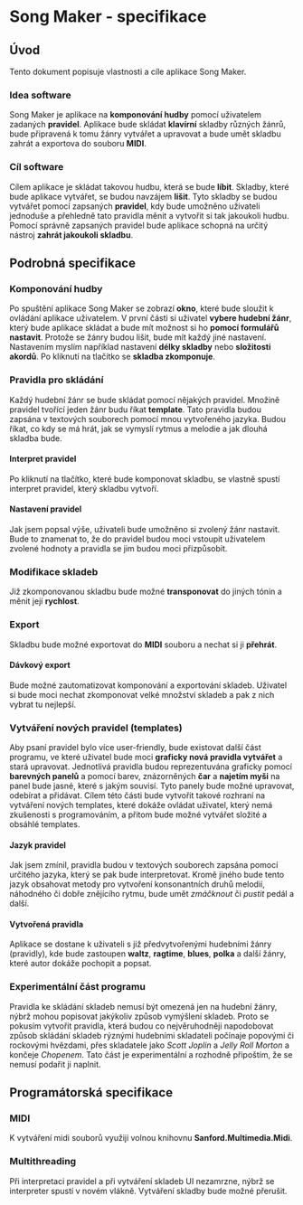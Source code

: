 # Song Maker - specifikace
## Úvod
Tento dokument popisuje vlastnosti a cíle aplikace Song Maker.

### Idea software
Song Maker je aplikace na **komponování hudby** pomocí uživatelem zadaných **pravidel**. Aplikace bude skládat **klavírní** skladby různých žánrů, bude připravená k tomu žánry vytvářet a upravovat a bude umět skladbu zahrát a exportova do souboru **MIDI**.

### Cíl software
Cílem aplikace je skládat takovou hudbu, která se bude **líbit**. Skladby, které bude aplikace vytvářet, se budou navzájem **lišit**. Tyto skladby se budou vytvářet pomocí zapsaných **pravidel**, kdy bude umožněno uživateli jednoduše a přehledně tato pravidla měnit a vytvořit si tak jakoukoli hudbu. Pomocí správně zapsaných pravidel bude aplikace schopná na určitý nástroj **zahrát jakoukoli skladbu**.

## Podrobná specifikace
### Komponování hudby
Po spuštění aplikace Song Maker se zobrazí **okno**, které bude sloužit k ovládání aplikace uživatelem. V první části si uživatel **vybere hudební žánr**, který bude aplikace skládat a bude mít možnost si ho **pomocí formulářů nastavit**. Protože se žánry budou lišit, bude mít každý jiné nastavení. Nastavením myslím například nastavení **délky skladby** nebo **složitosti akordů**. Po kliknutí na tlačítko se **skladba zkomponuje**.

### Pravidla pro skládání
Každý hudební žánr se bude skládat pomocí nějakých pravidel. Množině pravidel tvořící jeden žánr budu říkat **template**. Tato pravidla budou zapsána v textových souborech pomocí mnou vytvořeného jazyka. Budou říkat, co kdy se má hrát, jak se vymyslí rytmus a melodie a jak dlouhá skladba bude.

#### Interpret pravidel
Po kliknutí na tlačítko, které bude komponovat skladbu, se vlastně spustí interpret pravidel, který skladbu vytvoří.

#### Nastavení pravidel
Jak jsem popsal výše, uživateli bude umožněno si zvolený žánr nastavit. Bude to znamenat to, že do pravidel budou moci vstoupit uživatelem zvolené hodnoty a pravidla se jim budou moci přizpůsobit.

### Modifikace skladeb
Již zkomponovanou skladbu bude možné **transponovat** do jiných tónin a měnit její **rychlost**.

### Export
Skladbu bude možné exportovat do **MIDI** souboru a nechat si ji **přehrát**.

#### Dávkový export
Bude možné zautomatizovat komponování a exportování skladeb. Uživatel si bude moci nechat zkomponovat velké množství skladeb a pak z nich vybrat tu nejlepší.

### Vytváření nových pravidel (templates)
Aby psaní pravidel bylo více user-friendly, bude existovat další část programu, ve které uživatel bude moci **graficky nová pravidla vytvářet** a stará upravovat. Jednotlivá pravidla budou reprezentuvána graficky pomocí **barevných panelů** a pomocí barev, znázorněných **čar** a **najetím myši** na panel bude jasné, které s jakým souvisí. Tyto panely bude možné upravovat, odebírat a přidávat.
Cílem této části bude vytvořit takové rozhraní na vytváření nových templates, které dokáže ovládat uživatel, který nemá zkušenosti s programováním, a přitom bude možné vytvářet složité a obsáhlé templates.

#### Jazyk pravidel
Jak jsem zmínil, pravidla budou v textových souborech zapsána pomocí určitého jazyka, který se pak bude interpretovat. Kromě jiného bude tento jazyk obsahovat metody pro vytvoření konsonantních druhů melodií, náhodného či dobře znějícího rytmu, bude umět *zmáčknout* či *pustit* pedál a další.

#### Vytvořená pravidla
Aplikace se dostane k uživateli s již předvytvořenými hudebními žánry (pravidly), kde bude zastoupen **waltz**, **ragtime**, **blues**, **polka** a další žánry, které autor dokáže pochopit a popsat.

### Experimentální část programu
Pravidla ke skládání skladeb nemusí být omezená jen na hudební žánry, nýbrž mohou popisovat jakýkoliv způsob vymýšlení skladeb. Proto se pokusím vytvořit pravidla, která budou co nejvěruhodněji napodobovat způsob skládání skladeb rýznými hudebními skladateli počínaje popovými či rockovými hvězdami, přes skladatele jako *Scott Joplin* a *Jelly Roll Morton* a končeje *Chopenem*.
Tato část je experimentální a rozhodně připoštím, že se nemusí podařit ji naplnit.

## Programátorská specifikace
### MIDI
K vytváření midi souborů využiji volnou knihovnu **Sanford.Multimedia.Midi**.

### Multithreading
Při interpretaci pravidel a při vytváření skladeb UI nezamrzne, nýbrž se interpreter spustí v novém vlákně. Vytváření skladby bude možné přerušit.
